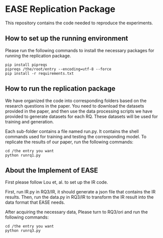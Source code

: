 # EASE Replication Package

This repository contains the code needed to reproduce the experiments.

## How to set up the running environment

Please run the following commands to install the necessary packages for running the replication package.

```
pip install pipreqs
pipreqs /the/root/entry --encoding=utf-8 --force
pip install -r requirements.txt 
```

## How to run the replication package

We have organized the code into corresponding folders based on the research questions in the paper. You need to download the datasets provided in the paper, and then use the data processing scripts we have provided to generate datasets for each RQ. These datasets will be used for training and generation.

Each sub-folder contains a file named run.py. It contains the shell commands used for training and testing the corresponding model. To replicate the results of our paper, run the following commands:

```
cd /the entry you want
python runrq1.py
```

## About the Implement of EASE

First please follow Lou et, al. to set up the IR code. 

First, run IR.py in RQ3/IR, it should generate a json file that contains the IR results. Then, run the data.py in RQ3/IR to transform the IR result into the data format that EASE needs.

After acquiring the necessary data, Please turn to RQ3/ori and run the following commands:

```
cd /the entry you want
python runrq3.py
```
